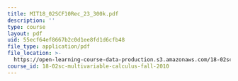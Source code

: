 ```yaml
---
title: MIT18_02SCF10Rec_23_300k.pdf
description: ''
type: course
layout: pdf
uid: 55ecf64ef8667b2c0d1ee8fd1d6cfb48
file_type: application/pdf
file_location: >-
  https://open-learning-course-data-production.s3.amazonaws.com/18-02sc-multivariable-calculus-fall-2010/55ecf64ef8667b2c0d1ee8fd1d6cfb48_MIT18_02SCF10Rec_23_300k.pdf
course_id: 18-02sc-multivariable-calculus-fall-2010
---
```


